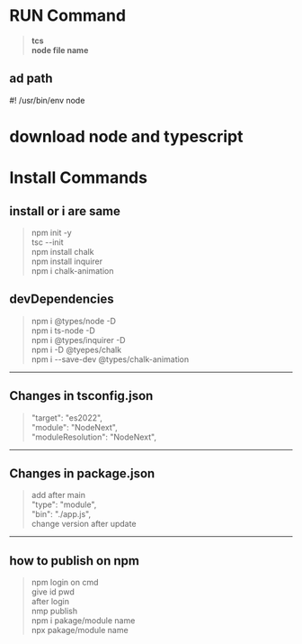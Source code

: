 # RUN Command
> **tcs** \
> **node file name**

## ad path
#! /usr/bin/env node

# download node and typescript 
# **Install Commands**
## install or i are same
>npm init -y \
tsc --init \
npm install chalk \
npm install inquirer \
npm i chalk-animation


## **devDependencies**
>npm i @types/node -D \
npm i ts-node -D \
npm i @types/inquirer -D \
npm i -D @tyepes/chalk \
npm i --save-dev @types/chalk-animation



---

## Changes in tsconfig.json
>"target": "es2022", \
"module": "NodeNext", \
"moduleResolution": "NodeNext", 

---

## Changes in package.json
>add after main \
"type": "module", \
"bin": "./app.js", \
change version after update 


---

## how to publish on npm
>npm login on cmd \
give id pwd \
after login \
nmp publish \
npm i pakage/module name \
npx pakage/module name





<!-- ### 3 type of programing 
compiler \
interpreter \
typescript  -->


